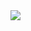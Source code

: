<img src="https://capsule-render.vercel.app/api?type=waving&color=timeGradient&height=270&section=header&text=✨ Gardenii's Github ✨&fontSize=60&fontAlignY=40&animation=fadeIn" />

<!--
**jwc406/jwc406** is a ✨ _special_ ✨ repository because its `README.md` (this file) appears on your GitHub profile.
Here are some ideas to get you started:

- 🔭 I’m currently working on ...
- 🌱 I’m currently learning ...
- 👯 I’m looking to collaborate on ...
- 🤔 I’m looking for help with ...
- 💬 Ask me about ...
- 📫 How to reach me: ...
- 😄 Pronouns: ...
- ⚡ Fun fact: ...
-->
